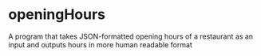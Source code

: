 # openingHours
 A program that takes JSON-formatted opening hours of a restaurant as an input and outputs hours in more human readable format
